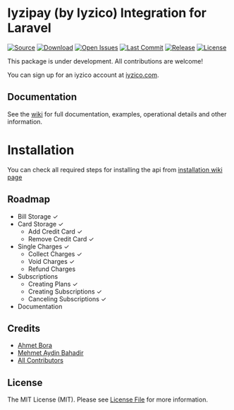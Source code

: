 # Iyzipay (by Iyzico) Integration for Laravel

[![Source](https://img.shields.io/badge/source-afbora/iyzipay--laravel-blue?style=flat-square)](https://github.com/afbora/iyzipay-laravel)
[![Download](https://img.shields.io/packagist/dt/afbora/iyzipay--laravel?style=flat-square)](https://github.com/afbora/iyzipay-laravel)
[![Open Issues](https://img.shields.io/github/issues-raw/afbora/iyzipay-laravel?style=flat-square)](https://github.com/afbora/iyzipay-laravel)
[![Last Commit](https://img.shields.io/github/last-commit/afbora/iyzipay-laravel?style=flat-square)](https://github.com/afbora/iyzipay-laravel)
[![Release](https://img.shields.io/github/v/release/afbora/iyzipay-laravel?style=flat-square)](https://github.com/afbora/iyzipay-laravel)
[![License](https://img.shields.io/github/license/afbora/iyzipay-laravel?style=flat-square)](https://github.com/afbora/iyzipay-laravel)


This package is under development. All contributions are welcome!

You can sign up for an iyzico account at [iyzico.com](https://www.iyzico.com).

## Documentation

See the [wiki](https://github.com/afbora/iyzipay-laravel/wiki) for full documentation, examples, operational details and other information. 

# Installation

You can check all required steps for installing the api from [installation wiki page](https://github.com/afbora/iyzipay-laravel/wiki/Installation)

## Roadmap
* Bill Storage ✓
* Card Storage ✓
    * Add Credit Card ✓
    * Remove Credit Card ✓
* Single Charges ✓
    * Collect Charges ✓
    * Void Charges ✓
    * Refund Charges
* Subscriptions
    * Creating Plans ✓
    * Creating Subscriptions ✓ 
    * Canceling Subscriptions ✓
* Documentation

## Credits
- [Ahmet Bora](https://github.com/afbora)
- [Mehmet Aydin Bahadir](https://github.com/actuallymab)
- [All Contributors](../../contributors)

## License
The MIT License (MIT). Please see [License File](LICENSE.md) for more information.
